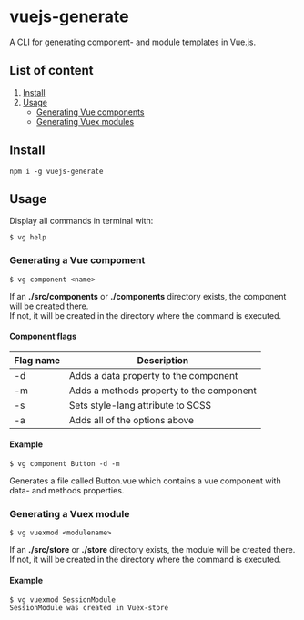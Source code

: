 # vuejs-generate
A CLI for generating component- and module templates in Vue.js.

## List of content
1. [Install](#install)
2. [Usage](#usage)
    * [Generating Vue components](#components)
    * [Generating Vuex modules](#vuexmod)

## Install <a name="install"></a>
```
npm i -g vuejs-generate
```

## Usage <a name="usage"></a>
Display all commands in terminal with:
```
$ vg help
```

### Generating a Vue compoment <a name="components"></a>
```
$ vg component <name>
```

If an **./src/components** or **./components** directory exists, the component will be created there.  
If not, it will be created in the directory where the command is executed.

#### Component flags
| Flag name      | Description |
| ----------- | ----------- |
| -d   | Adds a data property to the component        |
| -m   | Adds a methods property to the component        |
| -s   | Sets style-lang attribute to SCSS        |
| -a   | Adds all of the options above        |

#### Example
```
$ vg component Button -d -m
```
Generates a file called Button.vue which contains a vue component with data- and methods properties.

### Generating a Vuex module <a name="vuexmod"></a>
```
$ vg vuexmod <modulename>
```

If an **./src/store** or **./store** directory exists, the module will be created there.  
If not, it will be created in the directory where the command is executed.

#### Example
```
$ vg vuexmod SessionModule  
SessionModule was created in Vuex-store
```